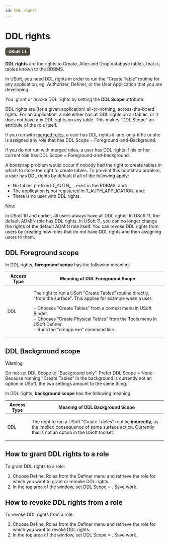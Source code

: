 ```yaml
---
id: DDL_rights
---
```


# DDL rights

![](./assets/b590da31-e9d3-48b2-a36a-69ca98d5b001.png)



**DDL rights** are the rights to Create, Alter and Drop database tables, that is, tables known to the RDBMS.

In USoft, you need DDL rights in order to run the "Create Table” routine for any application, eg. Authorizer, Definer, or the User Application that you are developing.

You  grant or revoke DDL rights by setting the **DDL Scope** attribute.

DDL rights are (for a given application) all-or-nothing, across-the-board rights. For an application, a role either has all DDL rights on all tables, or it does not have any DDL rights on any table. This makes “DDL Scope” an attribute of the role itself.

If you run with [merged roles](/docs/Authorisation_and_access/Introducing_USoft_authorisation/Merged_roles.md), a user has DDL rights if-and-only-if he or she is assigned any role that has DDL Scope = Foreground-and-Background.

If you do not run with merged roles, a user has DDL rights if his or her current role has DDL Scope = Foreground-and-background.

A bootstrap problem would occur if nobody had the right to create tables in which to store the right to create tables. To prevent this bootstrap problem, a user has DDL rights by default if all of the following apply:

- No tables prefixed T_AUTH_… exist in the RDBMS, and:
- The application is not registered in T_AUTH_APPLICATION, and:
- There is no user with DDL rights.

> [!NOTE]
> In USoft 10 and earlier, all users always have all DDL rights.
> In USoft 11, the default ADMIN role has DDL rights.
> In USoft 11, you can no longer change the rights of the default ADMIN role itself. You can revoke DDL rights from users by creating new roles that do not have DDL rights and then assigning users to them.

## DDL Foreground scope

In DDL rights, **foreground scope** has the following meaning:

|**Access Type**|**Meaning of DDL Foreground Scope**|
|--------|--------|
|DDL     |<p>The right to run a USoft "Create Tables” routine directly, "from the surface”. This applies for example when a user:</p><p>- Chooses "Create Tables” from a context menu in USoft Binder.<br/>- Chooses “Create Physical Tables” from the Tools menu in USoft Definer.<br/>- Runs the "creapp.exe” command line.<br/></p>|



## DDL Background scope

> [!WARNING]
> Do not set DDL Scope to "Background only”. Prefer DDL Scope = None. Because running "Create Tables” in the background is currently not an option in USoft, the two settings amount to the same thing.

In DDL rights, **background scope** has the following meaning:

|**Access Type**|**Meaning of DDL Background Scope**|
|--------|--------|
|DDL     |<p>The right to run a USoft "Create Tables” routine **indirectly**, as the implied consequence of some surface action. Currently this is not an option in the USoft toolset.</p>|



## How to grant DDL rights to a role

To grant DDL rights to a role:

1. Choose Define, Roles from the Definer menu and retrieve the role for which you want to grant or remoke DDL rights.
2. In the top area of the window, set DDL Scope = . Save work.

## How to revoke DDL rights from a role

To revoke DDL rights from a role:

1. Choose Define, Roles from the Definer menu and retrieve the role for which you want to revoke DDL rights.
2. In the top area of the window, set DDL Scope = . Save work.